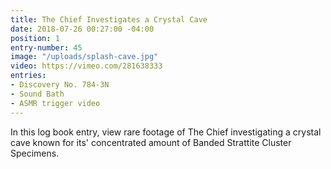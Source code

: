 ```yaml
---
title: The Chief Investigates a Crystal Cave
date: 2018-07-26 00:27:00 -04:00
position: 1
entry-number: 45
image: "/uploads/splash-cave.jpg"
video: https://vimeo.com/281638333
entries:
- Discovery No. 784-3N
- Sound Bath
- ASMR trigger video
---
```


In this log book entry, view rare footage of The Chief investigating a crystal cave known for its' concentrated amount of Banded Strattite Cluster Specimens. 